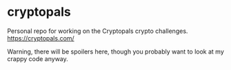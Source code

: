# cryptopals

Personal repo for working on the Cryptopals crypto challenges.
https://cryptopals.com/

Warning, there will be spoilers here, though you probably want to look
at my crappy code anyway.
